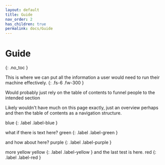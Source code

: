 ```yaml
---
layout: default
title: Guide
nav_order: 2
has_children: true
permalink: docs/Guide
---
```


# Guide
{: .no_toc }

This is where we can put all the information a user would need to run their machine effectively.
{: .fs-6 .fw-300 }

Would probably just rely on the table of contents to funnel people to the intended section

Likely wouldn't have much on this page exactly, just an overview perhaps and then the table of contents as a navigation structure.

blue
{: .label .label-blue }

what if there is text here?
green
{: .label .label-green }

and how about here?
purple {: .label .label-purple }

more yellow
yellow {: .label .label-yellow }
and the last test is here.
red
{: .label .label-red }